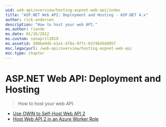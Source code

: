 ```yaml
---
uid: web-api/overview/hosting-aspnet-web-api/index
title: "ASP.NET Web API: Deployment and Hosting - ASP.NET 4.x"
author: rick-anderson
description: "How to host your web API."
ms.author: riande
ms.date: 01/26/2012
ms.custom: seoapril2019
ms.assetid: 500be045-e1e1-478a-97fc-0374645dd95f
msc.legacyurl: /web-api/overview/hosting-aspnet-web-api
msc.type: chapter
---
```

# ASP.NET Web API: Deployment and Hosting

> How to host your web API.


- [Use OWIN to Self-Host Web API 2](use-owin-to-self-host-web-api.md)
- [Host Web API 2 in an Azure Worker Role](host-aspnet-web-api-in-an-azure-worker-role.md)
